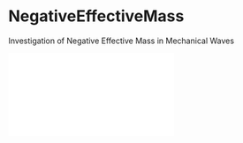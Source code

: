 # NegativeEffectiveMass

Investigation of Negative Effective Mass in Mechanical Waves

![Lab Report](./main.pdf)
